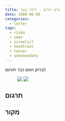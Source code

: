 ```yaml
---
title: טרם תורגם - לייבל טנצר
date: 1980-06-06
categories:
  - letter
tags:
  - rivka
  - zeev
  - israelicl
  - needtrans
  - tencer
  - unknowndate
---
```


לבדוק האם כבר תורגם
<figure class="half">
    <a  href="/pupko-papers/assets/images/1980-06-06-tencer-1.jpg">
    <img src="/pupko-papers/assets/images/1980-06-06-tencer-1.jpg"></a>
    <a  href="/pupko-papers/assets/images/1980-06-06-tencer-2.jpg">
    <img src="/pupko-papers/assets/images/1980-06-06-tencer-2.jpg"></a>
</figure>

## תרגום

## מקור
